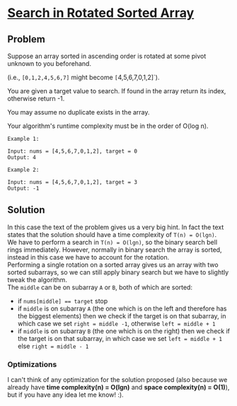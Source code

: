 # [Search in Rotated Sorted Array](https://leetcode.com/explore/challenge/card/30-day-leetcoding-challenge/530/week-3/3304/)

## Problem

Suppose an array sorted in ascending order is rotated at some pivot unknown to you beforehand.

(i.e., `[0,1,2,4,5,6,7]` might become `[`4,5,6,7,0,1,2]`).

You are given a target value to search. If found in the array return its index, otherwise return -1.

You may assume no duplicate exists in the array.

Your algorithm's runtime complexity must be in the order of O(log n).

```
Example 1:

Input: nums = [4,5,6,7,0,1,2], target = 0
Output: 4
```
```
Example 2:

Input: nums = [4,5,6,7,0,1,2], target = 3
Output: -1
```

## Solution

In this case the text of the problem gives us a very big hint. In fact the text states that the solution should have a time complexity of `T(n) = O(lgn)`.  
We have to perform a search in `T(n) = O(lgn)`, so the binary search bell rings immediately. However, normally in binary search the array is sorted, instead in this case we have to account for the rotation.  
Performing a single rotation on a sorted array gives us an array with two sorted subarrays, so we can still apply binary search but we have to slightly tweak the algorithm.  
The `middle` can be on subarray `A` or `B`, both of which are sorted:
 - if `nums[middle] == target` stop
 - if `middle` is on subarray `A` (the one which is on the left and therefore has the biggest elements) then we check if the target is on that subarray, in which case we set `right = middle -1`, otherwise `left = middle + 1`
 - if `middle` is on subarray `B` (the one which is on the right) then we check if the target is on that subarray, in which case we set `left = middle + 1` else `right = middle - 1`

### Optimizations

I can't think of any optimization for the solution proposed (also because we already have **time complexity(n) = O(lgn)** and **space complexity(n) = O(1)**), but if you have any idea let me know! :).
